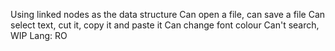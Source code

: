 Using linked nodes as the data structure 
Can open a file, can save a file
Can select text, cut it, copy it and paste it
Can change font colour
Can't search, WIP
Lang: RO
